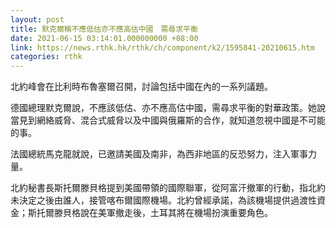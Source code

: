 ```yaml
---
layout: post
title: 默克爾稱不應低估亦不應高估中國　需尋求平衡
date: 2021-06-15 03:14:01.000000000 +08:00
link: https://news.rthk.hk/rthk/ch/component/k2/1595841-20210615.htm
categories: rthk
---
```


北約峰會在比利時布魯塞爾召開，討論包括中國在內的一系列議題。

德國總理默克爾說，不應該低估、亦不應高估中國，需尋求平衡的對華政策。她說當見到網絡威脅、混合式威脅以及中國與俄羅斯的合作，就知道忽視中國是不可能的事。

法國總統馬克龍就說，已邀請美國及南非，為西非地區的反恐努力，注入軍事力量。

北約秘書長斯托爾滕貝格提到美國帶領的國際聯軍，從阿富汗撤軍的行動，指北約未決定之後由誰人，接管喀布爾國際機場。北約曾經承諾，為該機場提供過渡性資金；斯托爾滕貝格說在美軍撤走後，土耳其將在機場扮演重要角色。
